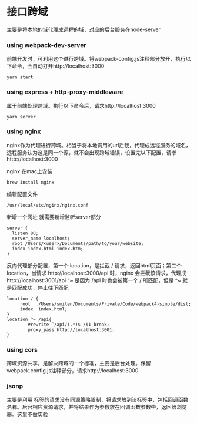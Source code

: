 # 接口跨域

主要是将本地的域代理成远程的域，对应的后台服务在node-server

### using webpack-dev-server

前端开发时，可利用这个进行跨域。将webpack-config.js注释部分放开，执行以下命令，会自动打开http://localhost:3000

```
yarn start
```

### using express + http-proxy-middleware

属于前端处理跨域。执行以下命令后，请求http://localhost:3000

```
yarn server
```

### using nginx

nginx作为代理进行跨域。相当于将本地调用的url拦截，代理成远程服务的域名，远程服务认为这是同一个源，就不会出现跨域错误，设置完以下配置，请求http://localhost:3000

nginx 在mac上安装

```
brew install nginx
```

编辑配置文件

```
/usr/local/etc/nginx/nginx.conf
```

新增一个网址 就需要新增监听server部分

```
server {
  listen 80;
  server_name localhost;
  root /Users/<user>/Documents/path/to/your/website;
  index index.html index.htm;
}
```

反向代理部分配置，第一个 location，是拦截 / 请求，返回html页面；第二个 location，当请求 http://localhost:3000/api 时，nginx 会拦截该请求，代理成 http://localhost:3001/api
^~ 是因为 /api 时也会被第一个 / 所匹配，但是 ^~ 就是匹配成功，停止往下匹配

```
location / {
     root   /Users/smilen/Documents/Private/Code/webpack4-simple/dist;
     index  index.html;
}
location ^~ /api{
        #rewrite ^/api/(.*)$ /$1 break;
        proxy_pass http://localhost:3001;
}
```

### using cors

跨域资源共享，是解决跨域的一个标准，主要是后台处理。保留webpack.config.js注释部分，请求http://localhost:3000

### jsonp

主要是利用 <script></script> 标签的请求没有同源策略限制，将请求放到该标签中，包括回调函数名称。后台相应资源请求，并将结果作为参数放在回调函数参数中，返回给浏览器。这里不做实验